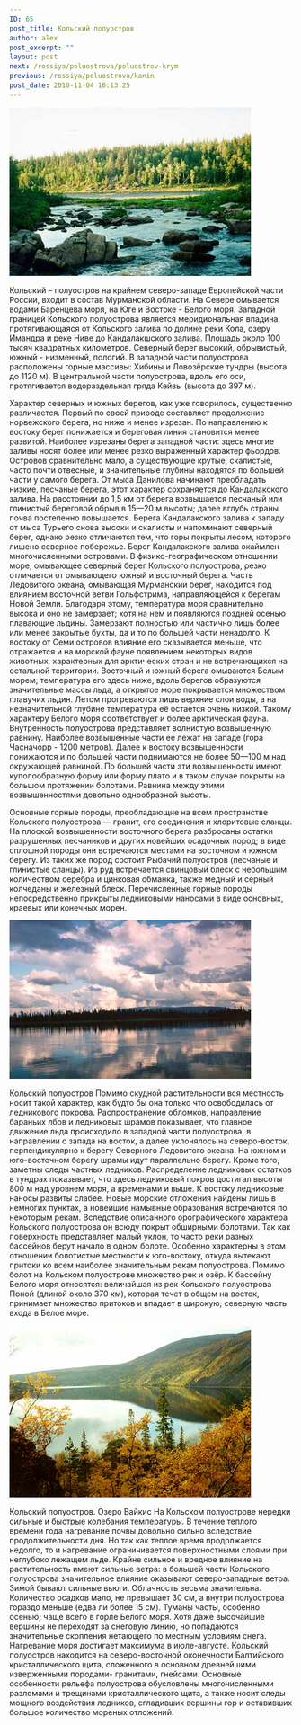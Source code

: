 ```yaml
---
ID: 65
post_title: Кольский полуостров
author: alex
post_excerpt: ""
layout: post
next: /rossiya/poluostrova/poluostrov-krym
previous: /rossiya/poluostrova/kanin
post_date: 2010-11-04 16:13:25
---
```


 

![](/img/book/522.jpg)

Кольский – полуостров на крайнем северо-западе Европейской части России, входит в состав Мурманской области. На Севере омывается водами Баренцева моря, на Юге и Востоке - Белого моря. Западной границей Кольского полуострова является меридиональная впадина, протягивающаяся от Кольского залива по долине реки Кола, озеру Имандра и реке Ниве до Кандалакшского залива. Площадь около 100 тысяч квадратных километров. Северный берег высокий, обрывистый, южный - низменный, пологий. В западной части полуострова расположены горные массивы: Хибины и Ловозёрские тундры (высота до 1120 м). В центральной части полуострова, вдоль его оси, протягивается водораздельная гряда Кейвы (высота до 397 м).
  
Характер северных и южных берегов, как уже говорилось, существенно различается. Первый по своей природе составляет продолжение норвежского берега, но ниже и менее изрезан. По направлению к востоку берег понижается и береговая линия становится менее развитой. Наиболее изрезаны берега западной части: здесь многие заливы носят более или менее резко выраженный характер фьордов. 
Островов сравнительно мало, а существующие крутые, скалистые, часто почти отвесные, и значительные глубины находятся по большей части у самого берега. От мыса Данилова начинают преобладать низкие, песчаные берега, этот характер сохраняется до Кандалакского залива. На расстоянии до 1,5 км от берега возвышается песчаный или глинистый береговой обрыв в 15—20 м высоты; далее вглубь страны почва постепенно повышается. 
Берега Кандалакского залива к западу от мыса Турьего снова высоки и скалисты и напоминают северный берег, однако резко отличаются тем, что горы покрыты лесом, которого лишено северное побережье. Берег Кандалакского залива окаймлен многочисленными островами. 
В физико-географическом отношении море, омывающее северный берег Кольского полуострова, резко отличается от омывающего южный и восточный берега. Часть Ледовитого океана, омывающая Мурманский берег, находится под влиянием восточной ветви Гольфстрима, направляющейся к берегам Новой Земли. Благодаря этому, температура моря сравнительно высока и оно не замерзает; хотя на нем и появляются поздней осенью плавающие льдины. Замерзают полностью или частично лишь более или менее закрытые бухты, да и то по большей части ненадолго. К востоку от Семи островов влияние его сказывается меньше, что отражается и на морской фауне появлением некоторых видов животных, характерных для арктических стран и не встречающихся на остальной территории. 
Восточный и южный берега омываются Белым морем; температура его здесь ниже, вдоль берегов образуются значительные массы льда, а открытое море покрывается множеством плавучих льдин. Летом прогреваются лишь верхние слои воды, а на незначительной глубине температура её остается очень низкой. Такому характеру Белого моря соответствует и более арктическая фауна.
Внутренность полуострова представляет волнистую возвышенную равнину. Наиболее возвышенные части ее лежат на западе (гора Часначорр - 1200 метров). Далее к востоку возвышенности понижаются и по большей части поднимаются не более 50—100 м над окружающей равниной. По большей части эти возвышенности имеют куполообразную форму или форму плато и в таком случае покрыты на большом протяжении болотами. Равнина между этими возвышенностями довольно однообразной высоты. 
  
Основные горные породы, преобладающие на всем пространстве Кольского полуострова — гранит, его соединения и хлоритовые сланцы. На плоской возвышенности восточного берега разбросаны остатки разрушенных песчаников и других новейших осадочных пород; в виде сплошной породы они встречаются местами на восточном и южном берегу. Из таких же пород состоит Рыбачий полуостров (песчаные и глинистые сланцы). Из руд встречается свинцовый блеск с небольшим количеством серебра и цинковая обманка, также медный и серный колчеданы и железный блеск. Перечисленные горные породы непосредственно прикрыты ледниковыми наносами в виде основных, краевых или конечных морен. 


![](/img/text/Geogr_rai_ross/poluostrov/4/2.jpg)

Кольский полуостров 
Помимо скудной растительности вся местность носит такой характер, как будто бы она только что освободилась от ледникового покрова. Распространение обломков, направление бараньих лбов и ледниковых шрамов показывает, что главное движение льда происходило в западной части полуострова, в направлении с запада на восток, а далее уклонялось на северо-восток, перпендикулярно к берегу Северного Ледовитого океана. На южном и юго-восточном берегу шрамы идут параллельно берегу. Кроме того, заметны следы частных ледников. Распределение ледниковых остатков в тундрах показывает, что здесь ледниковый покров достигал высоты 800 м над уровнем моря, а временами и выше. К востоку ледниковые наносы развиты слабее. Новые морские отложения найдены лишь в немногих пунктах, а новейшие намывные образования встречаются по некоторым рекам. 
Вследствие описанного орографического характера Кольского полуострова он всюду покрыт обширными болотами. Так как поверхность представляет малый уклон, то часто реки разных бассейнов берут начало в одном болоте. Особенно характерны в этом отношении болотистые местности к юго-востоку, откуда вытекают притоки ко всем наиболее значительным рекам полуострова. Помимо болот на Кольском полуострове множество рек и озёр. К бассейну Белого моря относятся: величайшая из рек Кольского полуострова Поной (длиной около 370 км), которая течет в общем на восток, принимает множество притоков и впадает в широкую, северную часть входа в Белое море. 


![](/img/text/Geogr_rai_ross/poluostrov/4/3.jpg)

Кольский полуостров. Озеро Вайкис 
На Кольском полуострове нередки сильные и быстрые колебания температуры. В течение теплого времени года нагревание почвы довольно сильно вследствие продолжительности дня. Но так как теплое время продолжается недолго, то и нагревание ограничивается поверхностными слоями при неглубоко лежащем льде. Крайне сильное и вредное влияние на растительность имеют сильные ветра: в большей части Кольского полуострова значительное влияние оказывают северо-западные ветра. Зимой бывают сильные вьюги. Облачность весьма значительна. Количество осадков мало, не превышает 30 см, а внутри полуострова гораздо меньше (едва ли более 15 см). Туманы часты, особенно осенью; чаще всего в горле Белого моря. Хотя даже высочайшие вершины не переходят за снеговую линию, но попадаются значительные скопления нетающего по местным условиям снега. Нагревание моря достигает максимума в июле-августе. 
Кольский полуостров находится на северо-восточной оконечности Балтийского кристаллического щита, сложенного в основном древнейшими изверженными породами- гранитами, гнейсами. Основные особенности рельефа полуострова обусловлены многочисленными разломами и трещинами кристаллического щита, а также носит следы мощного воздействия ледников, сгладивших вершины гор и оставивших большое количество мореных отложений.